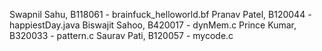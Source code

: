 Swapnil Sahu, B118061 - brainfuck_helloworld.bf
Pranav Patel, B120044 - happiestDay.java
Biswajit Sahoo, B420017 - dynMem.c
Prince Kumar, B320033 - pattern.c
Saurav Pati, B120057 - mycode.c